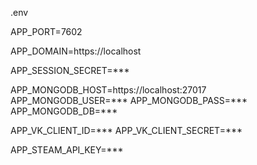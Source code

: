 .env


APP_PORT=7602

APP_DOMAIN=https://localhost

APP_SESSION_SECRET=***

APP_MONGODB_HOST=https://localhost:27017
APP_MONGODB_USER=***
APP_MONGODB_PASS=***
APP_MONGODB_DB=***

APP_VK_CLIENT_ID=***
APP_VK_CLIENT_SECRET=***

APP_STEAM_API_KEY=***
